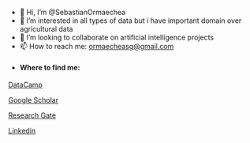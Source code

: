 - 👋 Hi, I’m @SebastianOrmaechea
- 👀 I’m interested in all types of data but i have important domain over agricultural data
- 💞️ I’m looking to collaborate on artificial intelligence projects
- 📫 How to reach me: ormaecheasg@gmail.com
- #### Where to find me:

 [DataCamp]([https://www.datacamp.com/profile/ormaecheasg](https://www.datacamp.com/portfolio/SebastianGabrielOrmaechea))
 
 [Google Scholar](https://scholar.google.com/citations?user=0W15E9QAAAAJ&hl=es)
 
 [Research Gate](https://www.researchgate.net/profile/Sebastian-Ormaechea)
 
 [Linkedin](https://www.linkedin.com/in/ormaecheasg)

<!---
SebastianOrmaechea/SebastianOrmaechea is a ✨ special ✨ repository because its `README.md` (this file) appears on your GitHub profile.
You can click the Preview link to take a look at your changes.
--->
